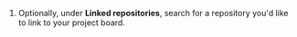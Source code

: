 1. Optionally, under **Linked repositories**, search for a repository you'd like to link to your project board.
